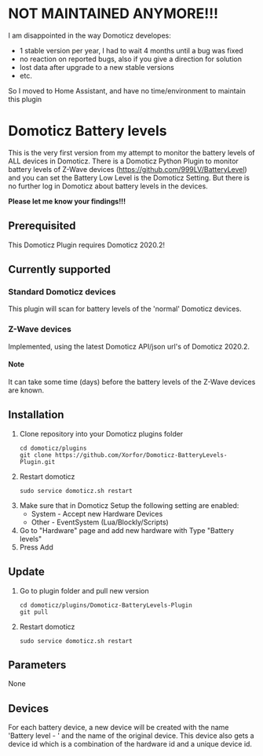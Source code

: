 # NOT MAINTAINED ANYMORE!!!
I am disappointed in the way Domoticz developes: 
* 1 stable version per year, I had to wait 4 months until a bug was fixed
* no reaction on reported bugs, also if you give a direction for solution
* lost data after upgrade to a new stable versions
* etc.

So I moved to Home Assistant, and have no time/environment to maintain this plugin

# Domoticz Battery levels

This is the very first version from my attempt to monitor the battery levels of ALL devices in Domoticz. There is a Domoticz Python Plugin to monitor battery levels of Z-Wave devices (https://github.com/999LV/BatteryLevel) and you can set the Battery Low Level is the Domoticz Setting. But there is no further log in Domoticz about battery levels in the devices.

**Please let me know your findings!!!**
## Prerequisited
This Domoticz Plugin requires Domoticz 2020.2!

## Currently supported

### Standard Domoticz devices
This plugin will scan for battery levels of the 'normal' Domoticz devices.

### Z-Wave devices
Implemented, using the latest Domoticz API/json url's of Domoticz 2020.2.

#### Note
It can take some time (days) before the battery levels of the Z-Wave devices are known.

## Installation
1. Clone repository into your Domoticz plugins folder
    ```
    cd domoticz/plugins
    git clone https://github.com/Xorfor/Domoticz-BatteryLevels-Plugin.git
    ```
1. Restart domoticz
    ```
    sudo service domoticz.sh restart
    ```
1. Make sure that in Domoticz Setup the following setting are enabled:
   * System - Accept new Hardware Devices
   * Other - EventSystem (Lua/Blockly/Scripts)
1. Go to "Hardware" page and add new hardware with Type "Battery levels"
1. Press Add

## Update
1. Go to plugin folder and pull new version
    ```
    cd domoticz/plugins/Domoticz-BatteryLevels-Plugin
    git pull
    ```
1. Restart domoticz
    ```
    sudo service domoticz.sh restart
    ```

## Parameters
None

## Devices
For each battery device, a new device will be created with the name 'Battery level - ' and the name of the original device. This device also gets a device id which is a combination of the hardware id and a unique device id. 
